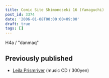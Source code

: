 ```yaml
---
title: Comic Site Shimonoseki 16 (Yamaguchi)
post_id: 3374
date: '2006-01-08T00:00:00+09:00'
draft: true
tags: []
---
```


H4a / "danmaq"

## Previously published

*   [Leila Prismriver](https://danmaq.com/!/leila/) (music CD / 300yen)
